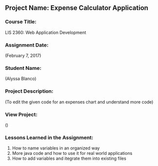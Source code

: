 ## Project Name:  Expense Calculator Application

### Course Title:
LIS 2360:  Web Application Development

### Assignment Date:  
(February 7, 2017)

### Student Name:  
(Alyssa Blanco)

### Project Description:
(To edit the given code for an expenses chart and understand more code)

### View Project:
()

### Lessons Learned in the Assignment:
1. How to name variables in an organized way
2. More java code and how to use it for real world applications
3. How to add variables and itegrate them into existing files
